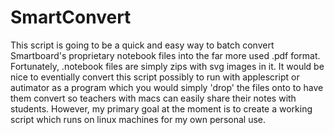 # SmartConvert
This script is going to be a quick and easy way to batch convert Smartboard's proprietary notebook files into the far more used .pdf format.
Fortunately, .notebook files are simply zips with svg images in it. 
It would be nice to eventially convert this script possibly to run with applescript or autimator as a program which you would simply 'drop' the files onto to have them convert so teachers with macs can easily share their notes with students.
However, my primary goal at the moment is to create a working script which runs on linux machines for my own personal use.
